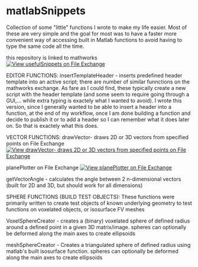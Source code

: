 # matlabSnippets
Collection of some "little" functions I wrote to make my life easier. Most of these are very simple and the goal for most was to have a faster more convenient way of accessing built in Matlab functions to avoid having to type the same code all the time. 

this repository is linked to mathworks
[![View usefulSnippets on File Exchange](https://www.mathworks.com/matlabcentral/images/matlab-file-exchange.svg)](https://www.mathworks.com/matlabcentral/fileexchange/73883-usefulsnippets)

EDITOR FUNCTIONS:
insertTemplateHeader - inserts predefined header template into an active script; there are number of similar funnctions on the mathworks exchange. As fare as I could find, these typically create a new script with the header template (and some seem to require going through a GUI,... while extra typing is exactely what I wanted to avoid). I wrote this version, since I generally wanted to be able to insert a header into a function, at the end of my workflow, once I am done building a function and decide to publish it or to add a header so I can remember what it does later on. So that is exactely what this does. 

VECTOR FUNCTIONS:
drawVector- draws 2D or 3D vectors from specified points on File Exchange
[![View drawVector- draws 2D or 3D vectors from specified points on File Exchange](https://www.mathworks.com/matlabcentral/images/matlab-file-exchange.svg)](https://www.mathworks.com/matlabcentral/fileexchange/73734-drawvector-draws-2d-or-3d-vectors-from-specified-points)

planePlotter on File Exchange
[![View planePlotter on File Exchange](https://www.mathworks.com/matlabcentral/images/matlab-file-exchange.svg)](https://www.mathworks.com/matlabcentral/fileexchange/73731-planeplotter)

getVectorAngle - calculates the angle between 2 n-dimensional vectors 
  (built for 2D and 3D, but should work for all dimensions)

SPHERE FUNCTIONS (BUILD TEST OBJECTS):
These functions were primarily written to create test objects of known underlying geometry to test functions on voxelated objects, or isosurface FV meshes

VoxelSphereCreator - creates a (binary) voxelated sphere of defined radius around a defined point in a given 3D matrix/image. 
    spheres can optionally be deformed along the main axes to create ellipsoids

meshSphereCreator - Creates a triangulated sphere of defined radius using matlab's built isosurface function. 
    spheres can optionally be deformed along the main axes to create ellipsoids

